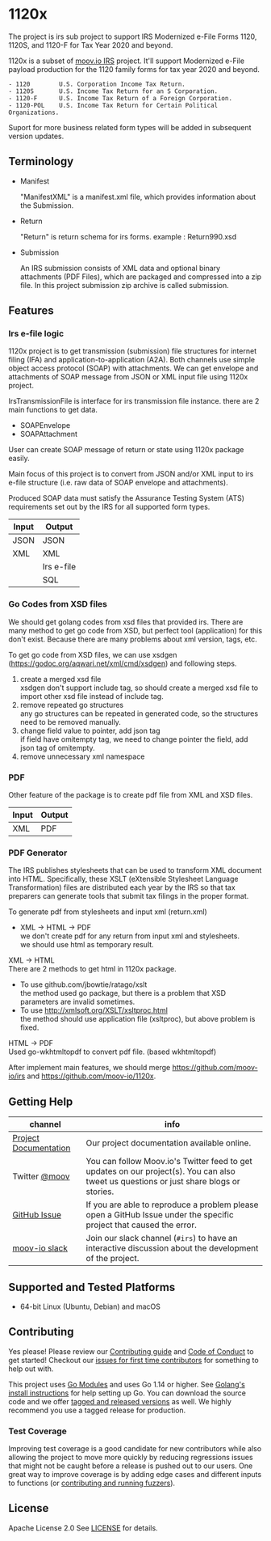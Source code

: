 # 1120x

The project is irs sub project to support IRS Modernized e-File Forms 1120, 1120S, and 1120-F for Tax Year 2020 and beyond.

1120x is a subset of [moov.io IRS](https://github.com/moov-io/irs) project. It'll support Modernized e-File payload production for the 1120 family forms for tax year 2020 and beyond.

    - 1120        U.S. Corporation Income Tax Return.
    - 1120S       U.S. Income Tax Return for an S Corporation.
    - 1120-F      U.S. Income Tax Return of a Foreign Corporation.
    - 1120-POL    U.S. Income Tax Return for Certain Political Organizations.

Suport for more business related form types will be added in subsequent version updates.


## Terminology

- Manifest

    "ManifestXML" is a manifest.xml file, which provides information about the Submission.

- Return

    "Return" is return schema for irs forms.
    example : Return990.xsd

- Submission

    An IRS submission consists of XML data and optional binary attachments (PDF Files), which are packaged and compressed into a zip file.
    In this project submission zip archive is called submission.

## Features

### Irs e-file logic

1120x project is to get transmission (submission) file structures for internet filing (IFA) and application-to-application (A2A).
Both channels use simple object access protocol (SOAP) with attachments.
We can get envelope and attachments of SOAP message from JSON or XML input file using 1120x project.

IrsTransmissionFile is interface for irs transmission file instance.
there are 2 main functions to get data.
- SOAPEnvelope
- SOAPAttachment

User can create SOAP message of return or state using 1120x package easily.


Main focus of this project is to convert from JSON and/or XML input to irs e-file structure (i.e. raw data of SOAP envelope and attachments).

Produced SOAP data must satisfy the Assurance Testing System (ATS) requirements set out by the IRS for all supported form types.


| Input      | Output     |
|------------|------------|
| JSON       | JSON       |
| XML        | XML        |
|            | Irs e-file |
|            | SQL        |


### Go Codes from XSD files
We should get golang codes from xsd files that provided irs.
There are many method to get go code from XSD, but perfect tool (application) for this don't exist. Because there are many problems about xml version, tags, etc.

To get go code from XSD files, we can use xsdgen (https://godoc.org/aqwari.net/xml/cmd/xsdgen) and following steps.  <br/>
1. create a merged xsd file <br/>
xsdgen don't support include tag, so should create a merged xsd file to import other xsd file instead of include tag.  <br/>
2. remove repeated go structures <br/>
any go structures can be repeated in generated code, so the structures need to be removed manually.
3. change field value to pointer, add json tag <br/>
if field have omitempty tag, we need to change pointer the field, add json tag of omitempty.
4. remove unnecessary xml namespace <br/>

### PDF

Other feature of the package is to create pdf file from XML and XSD files.

| Input      | Output     |
|------------|------------|
| XML        | PDF        |


### PDF Generator

The IRS publishes stylesheets that can be used to transform XML document into HTML.
Specifically, these XSLT (eXtensible Stylesheet Language Transformation) files are distributed each year by the IRS so that tax preparers can generate tools that submit tax filings in the proper format.

To generate pdf from stylesheets and input xml (return.xml)

- XML -> HTML -> PDF<br/>
  we don't create pdf for any return from input xml and stylesheets.<br/>
  we should use html as temporary result.

XML -> HTML <br/>
There are 2 methods to get html in 1120x package.  <br/>

- To use github.com/jbowtie/ratago/xslt <br/>
the method used go package, but there is a problem that XSD parameters are invalid sometimes. <br/>
- To use http://xmlsoft.org/XSLT/xsltproc.html  <br/>
the method should use application file (xsltproc), but above problem is fixed.

HTML -> PDF <br/>
Used go-wkhtmltopdf to convert pdf file. (based wkhtmltopdf)

After implement main features, we should merge https://github.com/moov-io/irs and https://github.com/moov-io/1120x.

## Getting Help

 channel | info
 ------- | -------
 [Project Documentation](https://docs.moov.io/) | Our project documentation available online.
 Twitter [@moov](https://twitter.com/moov)	| You can follow Moov.io's Twitter feed to get updates on our project(s). You can also tweet us questions or just share blogs or stories.
 [GitHub Issue](https://github.com/moov-io) | If you are able to reproduce a problem please open a GitHub Issue under the specific project that caused the error.
 [moov-io slack](https://slack.moov.io/) | Join our slack channel (`#irs`) to have an interactive discussion about the development of the project.

## Supported and Tested Platforms

- 64-bit Linux (Ubuntu, Debian) and macOS

## Contributing

Yes please! Please review our [Contributing guide](CONTRIBUTING.md) and [Code of Conduct](https://github.com/moov-io/ach/blob/master/CODE_OF_CONDUCT.md) to get started! Checkout our [issues for first time contributors](https://github.com/moov-io/1120x/issues) for something to help out with.

This project uses [Go Modules](https://github.com/golang/go/wiki/Modules) and uses Go 1.14 or higher. See [Golang's install instructions](https://golang.org/doc/install) for help setting up Go. You can download the source code and we offer [tagged and released versions](https://github.com/moov-io/1120x/releases/latest) as well. We highly recommend you use a tagged release for production.

### Test Coverage

Improving test coverage is a good candidate for new contributors while also allowing the project to move more quickly by reducing regressions issues that might not be caught before a release is pushed out to our users. One great way to improve coverage is by adding edge cases and different inputs to functions (or [contributing and running fuzzers](https://github.com/dvyukov/go-fuzz)).

## License

Apache License 2.0 See [LICENSE](LICENSE) for details.
